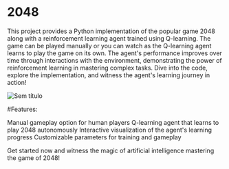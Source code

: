 # 2048

This project provides a Python implementation of the popular game 2048 along with a reinforcement learning agent trained using Q-learning. The game can be played manually or you can watch as the Q-learning agent learns to play the game on its own. The agent's performance improves over time through interactions with the environment, demonstrating the power of reinforcement learning in mastering complex tasks. Dive into the code, explore the implementation, and witness the agent's learning journey in action!

![Sem título](https://github.com/Barboss4/2048/assets/118753474/0574cd60-3964-48c6-acca-2db147fc4a26)


#Features:

  Manual gameplay option for human players
  Q-learning agent that learns to play 2048 autonomously
  Interactive visualization of the agent's learning progress
  Customizable parameters for training and gameplay

Get started now and witness the magic of artificial intelligence mastering the game of 2048!
